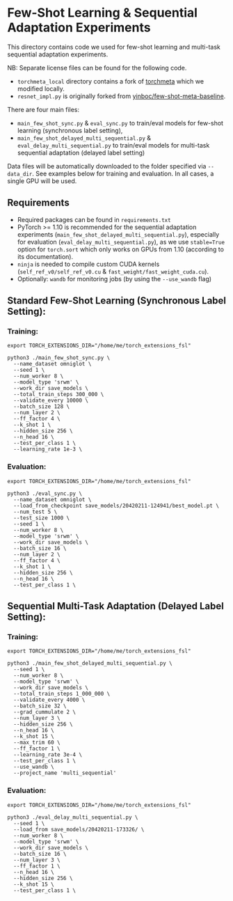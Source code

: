 # Few-Shot Learning & Sequential Adaptation Experiments

This directory contains code we used for few-shot learning and multi-task sequential adaptation experiments.

NB: Separate license files can be found for the following code.
* `torchmeta_local` directory contains a fork of [torchmeta](https://github.com/tristandeleu/pytorch-meta) which we modified locally.
* `resnet_impl.py` is originally forked from [yinboc/few-shot-meta-baseline](https://github.com/yinboc/few-shot-meta-baseline/blob/master/models/resnet12.py).

There are four main files:
* `main_few_shot_sync.py` & `eval_sync.py` to train/eval models for few-shot learning (synchronous label setting), 
* `main_few_shot_delayed_multi_sequential.py` & `eval_delay_multi_sequential.py` to train/eval models for multi-task sequential adaptation (delayed label setting)

Data files will be automatically downloaded to the folder specified via `--data_dir`.
See examples below for training and evaluation.
In all cases, a single GPU will be used.

## Requirements
* Required packages can be found in `requirements.txt`
* PyTorch >= 1.10 is recommended for the sequential adaptation experiments (`main_few_shot_delayed_multi_sequential.py`), especially for evaluation (`eval_delay_multi_sequential.py`), as we use `stable=True` option for `torch.sort` which only works on GPUs from 1.10 (according to its documentation).
* `ninja` is needed to compile custom CUDA kernels (`self_ref_v0/self_ref_v0.cu` & `fast_weight/fast_weight_cuda.cu`).
* Optionally: `wandb` for monitoring jobs (by using the `--use_wandb` flag)

## Standard Few-Shot Learning (Synchronous Label Setting):
### Training:
```
export TORCH_EXTENSIONS_DIR="/home/me/torch_extensions_fsl"

python3 ./main_few_shot_sync.py \
  --name_dataset omniglot \
  --seed 1 \
  --num_worker 8 \
  --model_type 'srwm' \
  --work_dir save_models \
  --total_train_steps 300_000 \
  --validate_every 10000 \
  --batch_size 128 \
  --num_layer 2 \
  --ff_factor 4 \
  --k_shot 1 \
  --hidden_size 256 \
  --n_head 16 \
  --test_per_class 1 \
  --learning_rate 1e-3 \
```
### Evaluation:
```
export TORCH_EXTENSIONS_DIR="/home/me/torch_extensions_fsl"

python3 ./eval_sync.py \
  --name_dataset omniglot \
  --load_from_checkpoint save_models/20420211-124941/best_model.pt \
  --num_test 5 \
  --test_size 1000 \
  --seed 1 \
  --num_worker 8 \
  --model_type 'srwm' \
  --work_dir save_models \
  --batch_size 16 \
  --num_layer 2 \
  --ff_factor 4 \
  --k_shot 1 \
  --hidden_size 256 \
  --n_head 16 \
  --test_per_class 1 \
```

## Sequential Multi-Task Adaptation (Delayed Label Setting):
### Training:
```
export TORCH_EXTENSIONS_DIR="/home/me/torch_extensions_fsl"

python3 ./main_few_shot_delayed_multi_sequential.py \
  --seed 1 \
  --num_worker 8 \
  --model_type 'srwm' \
  --work_dir save_models \
  --total_train_steps 1_000_000 \
  --validate_every 4000 \
  --batch_size 32 \
  --grad_cummulate 2 \
  --num_layer 3 \
  --hidden_size 256 \
  --n_head 16 \
  --k_shot 15 \
  --max_trim 60 \
  --ff_factor 1 \
  --learning_rate 3e-4 \
  --test_per_class 1 \
  --use_wandb \
  --project_name 'multi_sequential'
```

### Evaluation:
```
export TORCH_EXTENSIONS_DIR="/home/me/torch_extensions_fsl"

python3 ./eval_delay_multi_sequential.py \
  --seed 1 \
  --load_from save_models/20420211-173326/ \
  --num_worker 8 \
  --model_type 'srwm' \
  --work_dir save_models \
  --batch_size 16 \
  --num_layer 3 \
  --ff_factor 1 \
  --n_head 16 \
  --hidden_size 256 \
  --k_shot 15 \
  --test_per_class 1 \
```
